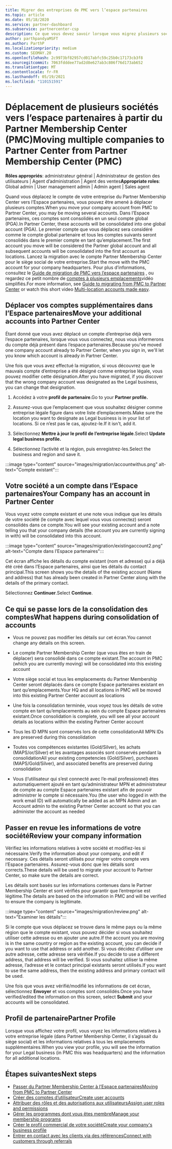 ```yaml
---
title: Migrer des entreprises de PMC vers l’espace partenaires
ms.topic: article
ms.date: 05/18/2020
ms.service: partner-dashboard
ms.subservice: partnercenter-csp
description: Ce que vous devez savoir lorsque vous migrez plusieurs sociétés de Partner Membership Center (PMC) vers l’espace partenaires et que vous les Consolidez dans un compte global partenaire.
author: parthpandyaMSFT
ms.author: ParthP
ms.localizationpriority: medium
ms.custom: SEOMAY.20
ms.openlocfilehash: 2c9973bf82957cd017abfc59c25b0c17173cb3f8
ms.sourcegitcommit: 7063fdddee77ad2d8e627ab3c806f76d173ab652
ms.translationtype: MT
ms.contentlocale: fr-FR
ms.lasthandoff: 05/19/2021
ms.locfileid: "110151591"
---
```

# <a name="moving-multiple-companies-to-partner-center-from-partner-membership-center-pmc"></a><span data-ttu-id="cf385-103">Déplacement de plusieurs sociétés vers l’espace partenaires à partir du Partner Membership Center (PMC)</span><span class="sxs-lookup"><span data-stu-id="cf385-103">Moving multiple companies to Partner Center from Partner Membership Center (PMC)</span></span>

<span data-ttu-id="cf385-104">**Rôles appropriés**: administrateur général | Administrateur de gestion des utilisateurs | Agent d’administration | Agent des ventes</span><span class="sxs-lookup"><span data-stu-id="cf385-104">**Appropriate roles**: Global admin | User management admin | Admin agent | Sales agent</span></span>

<span data-ttu-id="cf385-105">Quand vous déplacez le compte de votre entreprise du Partner Membership Center vers l’Espace partenaires, vous pouvez être amené à déplacer plusieurs comptes.</span><span class="sxs-lookup"><span data-stu-id="cf385-105">When you move your company account from PMC to Partner Center, you may be moving several accounts.</span></span> <span data-ttu-id="cf385-106">Dans l’Espace partenaires, ces comptes sont consolidés en un seul compte global (PGA).</span><span class="sxs-lookup"><span data-stu-id="cf385-106">In Partner Center, these accounts will be consolidated into one global account (PGA).</span></span> <span data-ttu-id="cf385-107">Le premier compte que vous déplacez sera considéré comme le compte global partenaire et tous les comptes suivants seront consolidés dans le premier compte en tant qu’emplacement.</span><span class="sxs-lookup"><span data-stu-id="cf385-107">The first account you move will be considered the Partner global account and all subsequent accounts will be consolidated into the first account as locations.</span></span> <span data-ttu-id="cf385-108">Lancez la migration avec le compte Partner Membership Center pour le siège social de votre entreprise.</span><span class="sxs-lookup"><span data-stu-id="cf385-108">Start the move with the PMC account for your company headquarters.</span></span> <span data-ttu-id="cf385-109">Pour plus d’informations, consultez le [Guide de migration de PMC vers l’espace partenaires](guide-to-migration.md) , ou regardez ce petit nombre de [comptes à plusieurs emplacements](https://vimeo.com/290335248)vidéo simplifiés.</span><span class="sxs-lookup"><span data-stu-id="cf385-109">For more information, see [Guide to migrating from PMC to Partner Center](guide-to-migration.md) or watch this short video [Multi-location accounts made easy](https://vimeo.com/290335248).</span></span>

## <a name="move-your-additional-accounts-into-partner-center"></a><span data-ttu-id="cf385-110">Déplacer vos comptes supplémentaires dans l’Espace partenaires</span><span class="sxs-lookup"><span data-stu-id="cf385-110">Move your additional accounts into Partner Center</span></span>

<span data-ttu-id="cf385-111">Étant donné que vous avez déplacé un compte d’entreprise déjà vers l’espace partenaires, lorsque vous vous connectez, nous vous informerons du compte déjà présent dans l’espace partenaires.</span><span class="sxs-lookup"><span data-stu-id="cf385-111">Because you've moved one company account already to Partner Center, when you sign in, we'll let you know which account is already in Partner Center.</span></span>

<span data-ttu-id="cf385-112">Une fois que vous avez effectué la migration, si vous découvrez que le mauvais compte d’entreprise a été désigné comme entreprise légale, vous pouvez modifier cette désignation.</span><span class="sxs-lookup"><span data-stu-id="cf385-112">After you have migrated, if you discover that the wrong company account was designated as the Legal business, you can change that designation.</span></span>

1. <span data-ttu-id="cf385-113">Accédez à votre **profil de partenaire**.</span><span class="sxs-lookup"><span data-stu-id="cf385-113">Go to your **Partner profile.**</span></span>

2. <span data-ttu-id="cf385-114">Assurez-vous que l’emplacement que vous souhaitez désigner comme entreprise légale figure dans votre liste d’emplacements.</span><span class="sxs-lookup"><span data-stu-id="cf385-114">Make sure the location you want to designate as Legal business is in your list of locations.</span></span> <span data-ttu-id="cf385-115">Si ce n’est pas le cas, ajoutez-le.</span><span class="sxs-lookup"><span data-stu-id="cf385-115">If it isn't, add it.</span></span>

3. <span data-ttu-id="cf385-116">Sélectionnez **Mettre à jour le profil de l’entreprise légale**.</span><span class="sxs-lookup"><span data-stu-id="cf385-116">Select **Update legal business profile.**</span></span>

4. <span data-ttu-id="cf385-117">Sélectionnez l’activité et la région, puis enregistrez-les.</span><span class="sxs-lookup"><span data-stu-id="cf385-117">Select the business and region and save it.</span></span>

:::image type="content" source="images/migration/accountwithus.png" alt-text="Compte existant":::

## <a name="your-company-has-an-account-in-partner-center"></a><span data-ttu-id="cf385-119">Votre société a un compte dans l’Espace partenaires</span><span class="sxs-lookup"><span data-stu-id="cf385-119">Your Company has an account in Partner Center</span></span>

<span data-ttu-id="cf385-120">Vous voyez votre compte existant et une note vous indique que les détails de votre société (le compte avec lequel vous vous connectez) seront consolidés dans ce compte.</span><span class="sxs-lookup"><span data-stu-id="cf385-120">You will see your existing account and a note telling you that your company details (the account you are currently signing in with) will be consolidated into this account.</span></span>

:::image type="content" source="images/migration/existingaccount2.png" alt-text="Compte dans l’Espace partenaires":::

<span data-ttu-id="cf385-122">Cet écran affiche les détails du compte existant (nom et adresse) qui a déjà été créé dans l’Espace partenaires, ainsi que les détails du contact principal.</span><span class="sxs-lookup"><span data-stu-id="cf385-122">This screen shows you the details of the existing account (Name and address) that has already been created in Partner Center along with the details of the primary contact.</span></span>

<span data-ttu-id="cf385-123">Sélectionnez **Continuer**.</span><span class="sxs-lookup"><span data-stu-id="cf385-123">Select **Continue**.</span></span>

## <a name="what-happens-during-consolidation-of-accounts"></a><span data-ttu-id="cf385-124">Ce qui se passe lors de la consolidation des comptes</span><span class="sxs-lookup"><span data-stu-id="cf385-124">What happens during consolidation of accounts</span></span>

- <span data-ttu-id="cf385-125">Vous ne pouvez pas modifier les détails sur cet écran.</span><span class="sxs-lookup"><span data-stu-id="cf385-125">You cannot change any details on this screen.</span></span>

- <span data-ttu-id="cf385-126">Le compte Partner Membership Center (que vous êtes en train de déplacer) sera consolidé dans ce compte existant.</span><span class="sxs-lookup"><span data-stu-id="cf385-126">The account in PMC (which you are currently moving) will be consolidated into this existing account</span></span>

- <span data-ttu-id="cf385-127">Votre siège social et tous les emplacements du Partner Membership Center seront déplacés dans ce compte Espace partenaires existant en tant qu’emplacements.</span><span class="sxs-lookup"><span data-stu-id="cf385-127">Your HQ and all locations in PMC will be moved into this existing Partner Center account as locations</span></span>

- <span data-ttu-id="cf385-128">Une fois la consolidation terminée, vous voyez tous les détails de votre compte en tant qu’emplacements au sein du compte Espace partenaires existant.</span><span class="sxs-lookup"><span data-stu-id="cf385-128">Once consolidation is complete, you will see all your account details as locations within the existing Partner Center account</span></span>

- <span data-ttu-id="cf385-129">Tous les ID MPN sont conservés lors de cette consolidation</span><span class="sxs-lookup"><span data-stu-id="cf385-129">All MPN IDs are preserved during this consolidation</span></span>

- <span data-ttu-id="cf385-130">Toutes vos compétences existantes (Gold/Silver), les achats (MAPS/or/Silver) et les avantages associés sont conservés pendant la consolidation</span><span class="sxs-lookup"><span data-stu-id="cf385-130">All your existing competencies (Gold/Silver), purchases (MAPS/Gold/Silver), and associated benefits are preserved during consolidation</span></span>

- <span data-ttu-id="cf385-131">Vous (l’utilisateur qui s’est connecté avec l’e-mail professionnel) êtes automatiquement ajouté en tant qu’administrateur MPN et administrateur de compte au compte Espace partenaires existant afin de pouvoir administrer le compte si nécessaire.</span><span class="sxs-lookup"><span data-stu-id="cf385-131">You (the user who logged in with the work email ID) will automatically be added as an MPN Admin and an Account admin to the existing Partner Center account so that you can administer the account as needed</span></span>

## <a name="review-your-company-information"></a><span data-ttu-id="cf385-132">Passer en revue les informations de votre société</span><span class="sxs-lookup"><span data-stu-id="cf385-132">Review your company information</span></span>

<span data-ttu-id="cf385-133">Vérifiez les informations relatives à votre société et modifiez-les si nécessaire.</span><span class="sxs-lookup"><span data-stu-id="cf385-133">Verify the information about your company, and edit if necessary.</span></span>  <span data-ttu-id="cf385-134">Ces détails seront utilisés pour migrer votre compte vers l’Espace partenaires. Assurez-vous donc que les détails sont corrects.</span><span class="sxs-lookup"><span data-stu-id="cf385-134">These details will be used to migrate your account to Partner Center, so make sure the details are correct.</span></span>

<span data-ttu-id="cf385-135">Les détails sont basés sur les informations contenues dans le Partner Membership Center et sont vérifiés pour garantir que l’entreprise est légitime.</span><span class="sxs-lookup"><span data-stu-id="cf385-135">The details are based on the information in PMC and will be verified to ensure the company is legitimate.</span></span>


:::image type="content" source="images/migration/review.png" alt-text="Examiner les détails":::

<span data-ttu-id="cf385-137">Si le compte que vous déplacez se trouve dans le même pays ou la même région que le compte existant, vous pouvez décider si vous souhaitez utiliser cette adresse ou en ajouter une autre.</span><span class="sxs-lookup"><span data-stu-id="cf385-137">If the account you are moving is in the same country or region as the existing account, you can decide if you want to use that address or add another.</span></span> <span data-ttu-id="cf385-138">Si vous décidez d’utiliser une autre adresse, cette adresse sera vérifiée.</span><span class="sxs-lookup"><span data-stu-id="cf385-138">If you decide to use a different address, that address will be verified.</span></span> <span data-ttu-id="cf385-139">Si vous souhaitez utiliser la même adresse, l’adresse et le contact principal existants seront utilisés.</span><span class="sxs-lookup"><span data-stu-id="cf385-139">If you want to use the same address, then the existing address and primary contact will be used.</span></span>

<span data-ttu-id="cf385-140">Une fois que vous avez vérifié/modifié les informations de cet écran, sélectionnez **Envoyer** et vos comptes sont consolidés.</span><span class="sxs-lookup"><span data-stu-id="cf385-140">Once you have verified/edited the information on this screen, select **Submit** and your accounts will be consolidated.</span></span>

## <a name="partner-profile"></a><span data-ttu-id="cf385-141">Profil de partenaire</span><span class="sxs-lookup"><span data-stu-id="cf385-141">Partner Profile</span></span>

<span data-ttu-id="cf385-142">Lorsque vous affichez votre profil, vous voyez les informations relatives à votre entreprise légale (dans Partner Membership Center, il s’agissait du siège social) et les informations relatives à tous les emplacements supplémentaires.</span><span class="sxs-lookup"><span data-stu-id="cf385-142">When you view your profile, you will see the information for your Legal business (in PMC this was headquarters) and the information for all additional locations.</span></span>

## <a name="next-steps"></a><span data-ttu-id="cf385-143">Étapes suivantes</span><span class="sxs-lookup"><span data-stu-id="cf385-143">Next steps</span></span>

- [<span data-ttu-id="cf385-144">Passer du Partner Membership Center à l’Espace partenaires</span><span class="sxs-lookup"><span data-stu-id="cf385-144">Moving from PMC to Partner Center</span></span>](move-pmc-pc-map.md)
- [<span data-ttu-id="cf385-145">Créer des comptes d’utilisateur</span><span class="sxs-lookup"><span data-stu-id="cf385-145">Create user accounts</span></span>](create-user-accounts-and-set-permissions.md)
- [<span data-ttu-id="cf385-146">Attribuer des rôles et des autorisations aux utilisateurs</span><span class="sxs-lookup"><span data-stu-id="cf385-146">Assign user roles and permissions</span></span>](permissions-overview.md)
- [<span data-ttu-id="cf385-147">Gérer les programmes dont vous êtes membre</span><span class="sxs-lookup"><span data-stu-id="cf385-147">Manage your membership programs</span></span>](renew-mpn-offers.md)
- [<span data-ttu-id="cf385-148">Créer le profil commercial de votre société</span><span class="sxs-lookup"><span data-stu-id="cf385-148">Create your company's business profile</span></span>](create-a-marketing-profile.md)
- [<span data-ttu-id="cf385-149">Entrer en contact avec les clients via des références</span><span class="sxs-lookup"><span data-stu-id="cf385-149">Connect with customers through referrals</span></span>](manage-leads.md)
